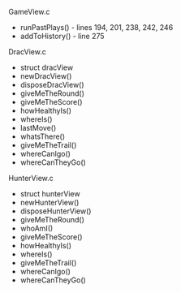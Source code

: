 GameView.c
* runPastPlays() - lines 194, 201, 238, 242, 246
* addToHistory() - line 275

DracView.c
* struct dracView
* newDracView()
* disposeDracView()
* giveMeTheRound()
* giveMeTheScore()
* howHealthyIs()
* whereIs()
* lastMove()
* whatsThere()
* giveMeTheTrail()
* whereCanIgo()
* whereCanTheyGo()

HunterView.c
* struct hunterView
* newHunterView()
* disposeHunterView()
* giveMeTheRound()
* whoAmI()
* giveMeTheScore()
* howHealthyIs()
* whereIs()
* giveMeTheTrail()
* whereCanIgo()
* whereCanTheyGo()